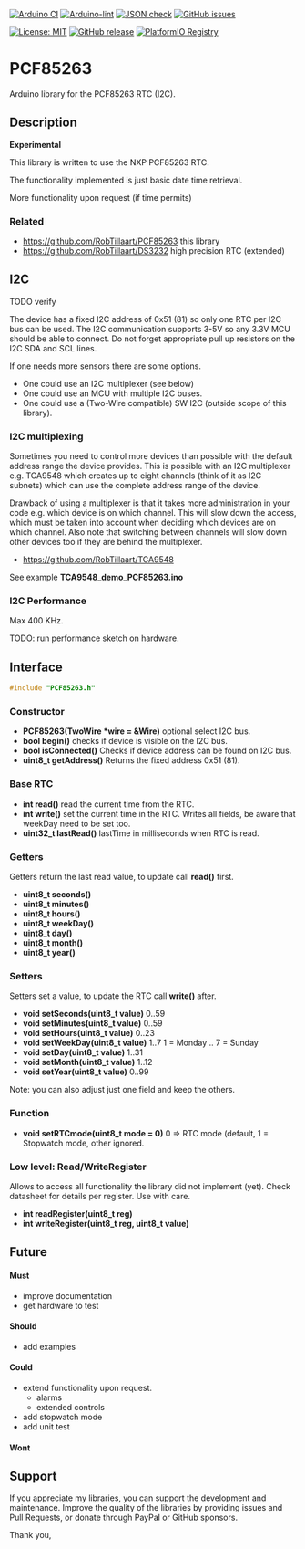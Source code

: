 
[![Arduino CI](https://github.com/RobTillaart/PCF85263/workflows/Arduino%20CI/badge.svg)](https://github.com/marketplace/actions/arduino_ci)
[![Arduino-lint](https://github.com/RobTillaart/PCF85263/actions/workflows/arduino-lint.yml/badge.svg)](https://github.com/RobTillaart/PCF85263/actions/workflows/arduino-lint.yml)
[![JSON check](https://github.com/RobTillaart/PCF85263/actions/workflows/jsoncheck.yml/badge.svg)](https://github.com/RobTillaart/PCF85263/actions/workflows/jsoncheck.yml)
[![GitHub issues](https://img.shields.io/github/issues/RobTillaart/PCF85263.svg)](https://github.com/RobTillaart/PCF85263/issues)

[![License: MIT](https://img.shields.io/badge/license-MIT-green.svg)](https://github.com/RobTillaart/PCF85263/blob/master/LICENSE)
[![GitHub release](https://img.shields.io/github/release/RobTillaart/PCF85263.svg?maxAge=3600)](https://github.com/RobTillaart/PCF85263/releases)
[![PlatformIO Registry](https://badges.registry.platformio.org/packages/robtillaart/library/PCF85263.svg)](https://registry.platformio.org/libraries/robtillaart/PCF85263)


# PCF85263

Arduino library for the PCF85263 RTC (I2C).


## Description

**Experimental**

This library is written to use the NXP PCF85263 RTC.

The functionality implemented is just basic date time retrieval.

More functionality upon request (if time permits)


### Related

- https://github.com/RobTillaart/PCF85263 this library
- https://github.com/RobTillaart/DS3232 high precision RTC (extended)


## I2C

TODO verify

The device has a fixed I2C address of 0x51 (81) so only one RTC per I2C bus can be used.
The I2C communication supports 3-5V so any 3.3V MCU should be able to connect.
Do not forget appropriate pull up resistors on the I2C SDA and SCL lines.

If one needs more sensors there are some options.
- One could use an I2C multiplexer (see below)
- One could use an MCU with multiple I2C buses.
- One could use a (Two-Wire compatible) SW I2C (outside scope of this library).


### I2C multiplexing

Sometimes you need to control more devices than possible with the default
address range the device provides.
This is possible with an I2C multiplexer e.g. TCA9548 which creates up 
to eight channels (think of it as I2C subnets) which can use the complete 
address range of the device. 

Drawback of using a multiplexer is that it takes more administration in 
your code e.g. which device is on which channel. 
This will slow down the access, which must be taken into account when
deciding which devices are on which channel.
Also note that switching between channels will slow down other devices 
too if they are behind the multiplexer.

- https://github.com/RobTillaart/TCA9548

See example **TCA9548_demo_PCF85263.ino**


### I2C Performance

Max 400 KHz.

TODO: run performance sketch on hardware.


## Interface

```cpp
#include "PCF85263.h"
```

### Constructor

- **PCF85263(TwoWire \*wire = &Wire)** optional select I2C bus.
- **bool begin()** checks if device is visible on the I2C bus.
- **bool isConnected()** Checks if device address can be found on I2C bus.
- **uint8_t getAddress()** Returns the fixed address 0x51 (81).


### Base RTC

- **int read()** read the current time from the RTC.
- **int write()** set the current time in the RTC.
Writes all fields, be aware that weekDay need to be set too.
- **uint32_t lastRead()** lastTime in milliseconds when RTC is read.

### Getters

Getters return the last read value, to update call **read()** first.

- **uint8_t seconds()**
- **uint8_t minutes()**
- **uint8_t hours()**
- **uint8_t weekDay()**
- **uint8_t day()**
- **uint8_t month()**
- **uint8_t year()**

### Setters

Setters set a value, to update the RTC call **write()** after.

- **void setSeconds(uint8_t value)** 0..59
- **void setMinutes(uint8_t value)** 0..59
- **void setHours(uint8_t value)** 0..23
- **void setWeekDay(uint8_t value)** 1..7  1 = Monday .. 7 = Sunday
- **void setDay(uint8_t value)** 1..31
- **void setMonth(uint8_t value)** 1..12
- **void setYear(uint8_t value)** 0..99

Note: you can also adjust just one field and keep the others.


### Function

- **void setRTCmode(uint8_t mode = 0)** 0 => RTC mode (default,
1 = Stopwatch mode, other ignored.


### Low level: Read/WriteRegister

Allows to access all functionality the library did not implement (yet).
Check datasheet for details per register.
Use with care.

- **int readRegister(uint8_t reg)**
- **int writeRegister(uint8_t reg, uint8_t value)**


## Future

#### Must

- improve documentation
- get hardware to test

#### Should

- add examples

#### Could

- extend functionality upon request.
  - alarms
  - extended controls
- add stopwatch mode
- add unit test

#### Wont


## Support

If you appreciate my libraries, you can support the development and maintenance.
Improve the quality of the libraries by providing issues and Pull Requests, or
donate through PayPal or GitHub sponsors.

Thank you,


